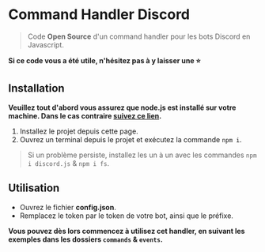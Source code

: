 # Command Handler Discord

> Code **Open Source** d'un command handler pour les bots Discord en Javascript. 

**Si ce code vous a été utile, n'hésitez pas à y laisser une :star:**

## Installation 

**Veuillez tout d'abord vous assurez que node.js est installé sur votre machine. Dans le cas contraire [suivez ce lien](https://nodejs.org/fr/download/).** 

1) Installez le projet depuis cette page.
2) Ouvrez un terminal depuis le projet et exécutez la commande `npm i`. 
> Si un problème persiste, installez les un à un avec les commandes `npm i discord.js` & `npm i fs`. 

## Utilisation

* Ouvrez le fichier **config.json**.
* Remplacez le token par le token de votre bot, ainsi que le préfixe. 

__**Vous pouvez dès lors commencez à utilisez cet handler, en suivant les exemples dans les dossiers `commands` & `events`.**__ 

